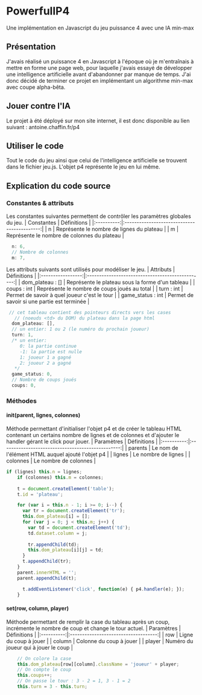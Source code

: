 # PowerfullP4
Une implémentation en Javascript du jeu puissance 4 avec une IA min-max
## Présentation
J'avais réalisé un puissance 4 en Javascript à l'époque où je m'entraînais à mettre en forme une page web, pour laquelle j'avais essayé de développer une intelligence artificielle avant d'abandonner par manque de temps.
J'ai donc décidé de terminer ce projet en implémentant un algorithme min-max avec coupe alpha-bêta.
## Jouer contre l'IA
Le projet à été déployé sur mon site internet, il est donc disponible au lien suivant : antoine.chaffin.fr/p4
## Utiliser le code
Tout le code du jeu ainsi que celui de l'intelligence artificielle se trouvent dans le fichier jeu.js. L'objet p4 représente le jeu en lui même.
## Explication du code source 
### Constantes & attributs
Les constantes suivantes permettent de contrôler les paramètres globales du jeu.
| Constantes |                 Définitions                 |
|:----------:|:-------------------------------------------:|
| n          | Représente le nombre de lignes du plateau   |
| m          | Représente le nombre de colonnes du plateau |
```javascript
  n: 6,
  // Nombre de colonnes
  m: 7,
```
Les attributs suivants sont utilisés pour modéliser le jeu.
|     Attributs    |                    Définitions                   |
|:-----------------:|:------------------------------------------------:|
| dom_plateau : []  | Représente le plateau sous la forme d'un tableau |
| coups : int       |   Représente le nombre de coups joués au total   |
| turn : int        |   Permet de savoir à quel joueur c'est le tour   |
| game_status : int |    Permet de savoir si une partie est terminée   |
```javascript
 // cet tableau contient des pointeurs directs vers les cases 
   // (noeuds <td> du DOM) du plateau dans la page html
  dom_plateau: [],
  // un entier: 1 ou 2 (le numéro du prochain joueur)
  turn: 1,
  /* un entier:
     0: la partie continue
     -1: la partie est nulle
     1: joueur 1 a gagné
     2: joueur 2 a gagné
   */
  game_status: 0,
  // Nombre de coups joués
  coups: 0,
```
### Méthodes
#### init(parent, lignes, colonnes)
Méthode permettant d'initialiser l'objet p4 et de créer le tableau HTML contenant un certains nombre de lignes et de colonnes et d'ajouter le handler gérant le click pour jouer.
| Paramètres |                    Définitions                    |
|:----------:|:-------------------------------------------------:|
| parents    | Le nom de l'élément HTML auquel ajouté l'objet p4 |
| lignes     |                Le nombre de lignes                |
| colonnes   |               Le nombre de colonnes               |
```Javascript
if (lignes) this.n = lignes;
    if (colonnes) this.m = colonnes;
	
    t = document.createElement('table');
    t.id = 'plateau';

    for (var i = this.n - 1; i >= 0; i--) {
      var tr = document.createElement('tr');
      this.dom_plateau[i] = [];
      for (var j = 0; j < this.m; j++) {
        var td = document.createElement('td');
        td.dataset.column = j;
		
        tr.appendChild(td);
        this.dom_plateau[i][j] = td;
      }
      t.appendChild(tr);
    }
    parent.innerHTML = '';
    parent.appendChild(t);

	  t.addEventListener('click', function(e) { p4.handler(e); });
	}
```
#### set(row, column, player)
Méthode permettant de remplir la case du tableau après un coup, incrémente le nombre de coup et change le tour actuel.
| Paramètres |              Définitions             |
|:----------:|:------------------------------------:|
| row        |         Ligne du coup à jouer        |
| column     |        Colonne du coup à jouer       |
| player     | Numéro du joueur qui à jouer le coup |
```javascript
    // On colore la case
	this.dom_plateau[row][column].className = 'joueur' + player;
    // On compte le coup
    this.coups++;
    // On passe le tour : 3 - 2 = 1, 3 - 1 = 2
    this.turn = 3 - this.turn;
```
